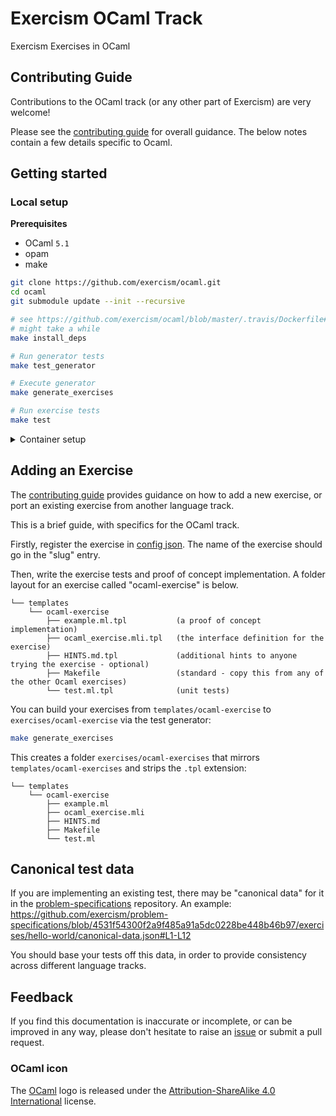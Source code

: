 # Exercism OCaml Track

Exercism Exercises in OCaml

## Contributing Guide

Contributions to the OCaml track (or any other part of Exercism) are very welcome!

Please see the [contributing guide](https://github.com/exercism/docs/blob/master/contributing-to-language-tracks/README.md) for overall guidance. The below
notes contain a few details specific to Ocaml.

## Getting started

### Local setup

**Prerequisites**

- OCaml `5.1`
- opam
- make

```sh
git clone https://github.com/exercism/ocaml.git
cd ocaml
git submodule update --init --recursive

# see https://github.com/exercism/ocaml/blob/master/.travis/Dockerfile#L12
# might take a while
make install_deps

# Run generator tests
make test_generator

# Execute generator
make generate_exercises

# Run exercise tests
make test
```

<details>
    <summary>Container setup</summary>

**Prerequisites**

- VSCode
- VSCode Remote Containers extension
- Docker

```sh
git clone https://github.com/exercism/ocaml.git
cd ocaml
git submodule update --init --recursive

vscode .

# Inside container

# Run generator tests
make test_generator

# Execute generator
make generate_exercises

# Run exercise tests
make test
```

</details>

## Adding an Exercise

The [contributing guide](https://github.com/exercism/docs/blob/main/building/tracks/README.md) provides guidance on
how to add a new exercise, or port an existing exercise from another language track.

This is a brief guide, with specifics for the OCaml track.

Firstly, register the exercise in [config json](https://exercism.org/docs/building/tracks/config-json). The name of the exercise should go in the "slug" entry.

Then, write the exercise tests and proof of concept implementation.
A folder layout for an exercise called "ocaml-exercise" is below.

```
└── templates
    └── ocaml-exercise
        ├── example.ml.tpl           (a proof of concept implementation)
        ├── ocaml_exercise.mli.tpl   (the interface definition for the exercise)
        ├── HINTS.md.tpl             (additional hints to anyone trying the exercise - optional)
        ├── Makefile                 (standard - copy this from any of the other Ocaml exercises)
        └── test.ml.tpl              (unit tests)
```

You can build your exercises from `templates/ocaml-exercise` to `exercises/ocaml-exercise` via the test generator:

```sh
make generate_exercises
```

This creates a folder `exercises/ocaml-exercises` that mirrors `templates/ocaml-exercises` and strips the `.tpl` extension:

```
└── templates
    └── ocaml-exercise
        ├── example.ml
        ├── ocaml_exercise.mli
        ├── HINTS.md
        ├── Makefile
        └── test.ml
```

## Canonical test data

If you are implementing an existing test, there may be "canonical data" for it in the [problem-specifications](https://github.com/exercism/problem-specifications) repository.
An example: https://github.com/exercism/problem-specifications/blob/4531f54300f2a9f485a91a5dc0228be448b46b97/exercises/hello-world/canonical-data.json#L1-L12

You should base your tests off this data, in order to provide consistency across different language tracks.

## Feedback

If you find this documentation is inaccurate or incomplete, or can be improved in any way, please don't hesitate to raise an [issue](https://github.com/exercism/ocaml/issues) or submit a pull request.

### OCaml icon

The [OCaml](https://ocaml.org) logo is released under the [Attribution-ShareAlike 4.0 International](https://creativecommons.org/licenses/by-sa/4.0/) license.
